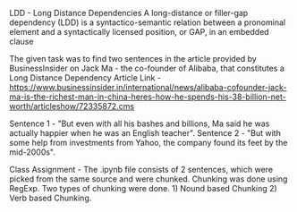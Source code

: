 LDD - Long Distance Dependencies
A long-distance or filler-gap dependency (LDD) is a syntactico-semantic relation between a pronominal element and a syntactically licensed position, or GAP, in an embedded clause

The given task was to find two sentences in the article provided by BusinessInsider on Jack Ma - the co-founder of Alibaba, that constitutes a Long Distance Dependency
Article Link - https://www.businessinsider.in/international/news/alibaba-cofounder-jack-ma-is-the-richest-man-in-china-heres-how-he-spends-his-38-billion-net-worth/articleshow/72335872.cms

Sentence 1 - "But even with all his bashes and billions, Ma said he was actually happier when he was an English teacher".
Sentence 2 - "But with some help from investments from Yahoo, the company found its feet by the mid-2000s".

Class Assignment - The .ipynb file consists of 2 sentences, which were picked from the same source and were chunked. Chunking was done using RegExp. Two types of chunking were done. 1) Nound based Chunking 2) Verb based Chunking.
